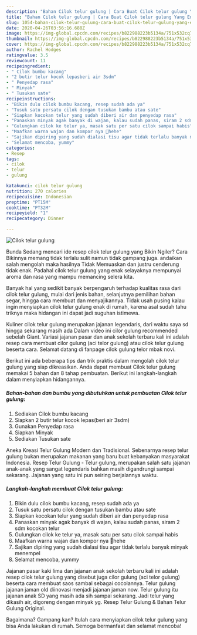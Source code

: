 ```yaml
---
description: "Bahan Cilok telur gulung | Cara Buat Cilok telur gulung Yang Enak dan Simpel"
title: "Bahan Cilok telur gulung | Cara Buat Cilok telur gulung Yang Enak dan Simpel"
slug: 1054-bahan-cilok-telur-gulung-cara-buat-cilok-telur-gulung-yang-enak-dan-simpel
date: 2020-04-26T03:56:16.688Z
image: https://img-global.cpcdn.com/recipes/b822988223b5134a/751x532cq70/cilok-telur-gulung-foto-resep-utama.jpg
thumbnail: https://img-global.cpcdn.com/recipes/b822988223b5134a/751x532cq70/cilok-telur-gulung-foto-resep-utama.jpg
cover: https://img-global.cpcdn.com/recipes/b822988223b5134a/751x532cq70/cilok-telur-gulung-foto-resep-utama.jpg
author: Rachel Hodges
ratingvalue: 3.5
reviewcount: 11
recipeingredient:
- " Cilok bumbu kacang"
- "2 butir telur kocok lepasberi air 3sdm"
- " Penyedap rasa"
- " Minyak"
- " Tusukan sate"
recipeinstructions:
- "Bikin dulu cilok bumbu kacang, resep sudah ada ya"
- "Tusuk satu persatu cilok dengan tusukan bambu atau sate"
- "Siapkan kocokan telur yang sudah diberi air dan penyedap rasa"
- "Panaskan minyak agak banyak di wajan, kalau sudah panas, siram 2 sdm kocokan telur"
- "Gulungkan cilok ke telur ya, masak satu per satu cilok sampai habis"
- "Maafkan warna wajan dan kompor nya 😬hehe"
- "Sajikan dipiring yang sudah dialasi tisu agar tidak terlalu banyak minyak menempel"
- "Selamat mencoba, yummy"
categories:
- Resep
tags:
- cilok
- telur
- gulung

katakunci: cilok telur gulung 
nutrition: 270 calories
recipecuisine: Indonesian
preptime: "PT15M"
cooktime: "PT32M"
recipeyield: "1"
recipecategory: Dinner

---
```



![Cilok telur gulung](https://img-global.cpcdn.com/recipes/b822988223b5134a/751x532cq70/cilok-telur-gulung-foto-resep-utama.jpg)

Bunda Sedang mencari ide resep cilok telur gulung yang Bikin Ngiler? Cara Bikinnya memang tidak terlalu sulit namun tidak gampang juga. andaikan salah mengolah maka hasilnya Tidak Memuaskan dan justru cenderung tidak enak. Padahal cilok telur gulung yang enak selayaknya mempunyai aroma dan rasa yang mampu memancing selera kita.

Banyak hal yang sedikit banyak berpengaruh terhadap kualitas rasa dari cilok telur gulung, mulai dari jenis bahan, selanjutnya pemilihan bahan segar, hingga cara membuat dan menyajikannya. Tidak usah pusing kalau ingin menyiapkan cilok telur gulung enak di rumah, karena asal sudah tahu triknya maka hidangan ini dapat jadi suguhan istimewa.

Kuliner cilok telur gulung merupakan jajanan legendaris, dari waktu saya sd hingga sekarang masih ada Dalam video ini cilor gulung recommended sebelah Giant. Variasi jajanan pasar dan anak sekolah terbaru kali ini adalah resep cara membuat cilor gulung (aci telor gulung) atau cilok telur gulung beserta cara. Selamat datang di fanpage cilok gulung telor mbak novi.


Berikut ini ada beberapa tips dan trik praktis dalam mengolah cilok telur gulung yang siap dikreasikan. Anda dapat membuat Cilok telur gulung memakai 5 bahan dan 8 tahap pembuatan. Berikut ini langkah-langkah dalam menyiapkan hidangannya.

<!--inarticleads1-->

##### Bahan-bahan dan bumbu yang dibutuhkan untuk pembuatan Cilok telur gulung:

1. Sediakan  Cilok bumbu kacang
1. Siapkan 2 butir telur kocok lepas(beri air 3sdm)
1. Gunakan  Penyedap rasa
1. Siapkan  Minyak
1. Sediakan  Tusukan sate


Aneka Kreasi Telur Gulung Modern dan Tradisional. Sebenarnya resep telur gulung bukan merupakan makanan yang baru buat kebanyakan masyarakat Indonesia. Resep Telur Gulung - Telur gulung, merupakan salah satu jajanan anak-anak yang sangat legendaris bahkan masih digandrungi sampai sekarang. Jajanan yang satu ini pun seiring berjalannya waktu. 

<!--inarticleads2-->

##### Langkah-langkah membuat Cilok telur gulung:

1. Bikin dulu cilok bumbu kacang, resep sudah ada ya
1. Tusuk satu persatu cilok dengan tusukan bambu atau sate
1. Siapkan kocokan telur yang sudah diberi air dan penyedap rasa
1. Panaskan minyak agak banyak di wajan, kalau sudah panas, siram 2 sdm kocokan telur
1. Gulungkan cilok ke telur ya, masak satu per satu cilok sampai habis
1. Maafkan warna wajan dan kompor nya 😬hehe
1. Sajikan dipiring yang sudah dialasi tisu agar tidak terlalu banyak minyak menempel
1. Selamat mencoba, yummy


Jajanan pasar kaki lima dan jajanan anak sekolah terbaru kali ini adalah resep cilok telur gulung yang disebut juga cilor gulung (aci telor gulung) beserta cara membuat saos sambal sebagai cocolannya. Telur gulung jajanan jaman old diinovasi menjadi jajanan jaman now. Telur gulung itu jajanan anak SD yang masih ada sih sampai sekarang. Jadi telur yang dikasih air, digoreng dengan minyak yg. Resep Telur Gulung &amp; Bahan Telur Gulung Original. 

Bagaimana? Gampang kan? Itulah cara menyiapkan cilok telur gulung yang bisa Anda lakukan di rumah. Semoga bermanfaat dan selamat mencoba!
